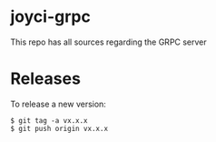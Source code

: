 # joyci-grpc
This repo has all sources regarding the GRPC server


# Releases

To release a new version:
```
$ git tag -a vx.x.x
$ git push origin vx.x.x
```